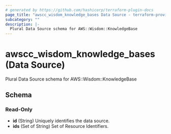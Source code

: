 ```yaml
---
# generated by https://github.com/hashicorp/terraform-plugin-docs
page_title: "awscc_wisdom_knowledge_bases Data Source - terraform-provider-awscc"
subcategory: ""
description: |-
  Plural Data Source schema for AWS::Wisdom::KnowledgeBase
---
```


# awscc_wisdom_knowledge_bases (Data Source)

Plural Data Source schema for AWS::Wisdom::KnowledgeBase



<!-- schema generated by tfplugindocs -->
## Schema

### Read-Only

- **id** (String) Uniquely identifies the data source.
- **ids** (Set of String) Set of Resource Identifiers.



